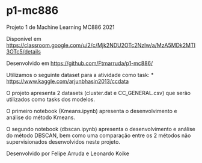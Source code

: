 # p1-mc886
Projeto 1 de Machine Learning MC886 2021

Disponível em https://classroom.google.com/u/2/c/Mjk2NDU2OTc2NzIw/a/MzA5MDk2MTI3OTc5/details

Desenvolvido em https://github.com/Ftmarruda/p1-mc886/

Utilizamos o seguinte dataset para a atividade como task: 
    * https://www.kaggle.com/arjunbhasin2013/ccdata

O projeto apresenta 2 datasets (cluster.dat e CC_GENERAL.csv) que serão utilizados como tasks dos modelos.

O primeiro notebook (Kmeans.ipynb) apresenta o desenvolvimento e análise do método Kmeans.

O segundo notebook (dbscan.ipynb) apresenta o desenvolvimento e análise do método DBSCAN, bem como uma comparação entre os 2 métodos não supervisionados desenvolvidos neste projeto.

Desenvolvido por Felipe Arruda e Leonardo Koike
